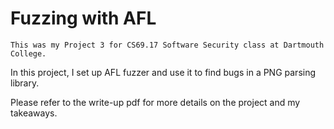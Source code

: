 # Fuzzing with AFL
`This was my Project 3 for CS69.17 Software Security class at Dartmouth College.`

In this project, I set up AFL fuzzer and use it to find bugs in a PNG parsing library.

Please refer to the write-up pdf for more details on the project and my takeaways.
